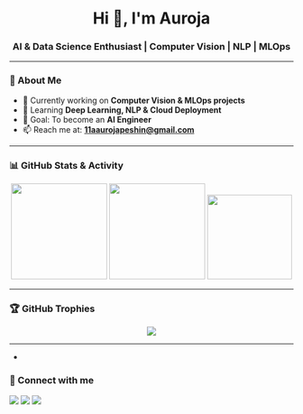 <h1 align="center">Hi 👋, I'm Auroja</h1>
<h3 align="center">AI & Data Science Enthusiast | Computer Vision | NLP | MLOps</h3>

---

### 🚀 About Me
- 🔭 Currently working on **Computer Vision & MLOps projects**
- 🌱 Learning **Deep Learning, NLP & Cloud Deployment**
- 🎯 Goal: To become an **AI Engineer**
- 📫 Reach me at: **11aaurojapeshin@gmail.com**

---

### 📊 GitHub Stats & Activity

<div align="center">

  <!-- Stats Card -->
  <img src="https://github-readme-stats.vercel.app/api?username=auroja2&show_icons=true&theme=tokyonight&rank_icon=github&hide_border=true" height="170px"/>
  
  <!-- Streak Stats -->
  <img src="https://streak-stats.demolab.com?user=auroja2&theme=tokyonight&hide_border=true" height="170px"/>

  <!-- Top Languages -->
  <img src="https://github-readme-stats.vercel.app/api/top-langs/?username=auroja2&layout=compact&theme=tokyonight&hide_border=true" height="150px"/>

</div>

---

### 🏆 GitHub Trophies
<p align="center">
  <img src="https://github-profile-trophy.vercel.app/?username=auroja2&theme=tokyonight&no-frame=true&no-bg=true&margin-w=4" />
</p>

---
- 
### 🔗 Connect with me
<p align="left">
  <a href="https://www.linkedin.com/in/auroja-peshin-24032a363?utm_source=share&utm_campaign=share_via&utm_content=profile&utm_medium=android_app" target="blank"><img src="https://img.shields.io/badge/-LinkedIn-blue?logo=linkedin&logoColor=white" /></a>
  <a href="11aaurojapeshin@gmail.com"><img src="https://img.shields.io/badge/-Gmail-red?logo=gmail&logoColor=white" /></a>
  <a href="https://github.com/auroja2" target="blank"><img src="https://img.shields.io/badge/-GitHub-black?logo=github&logoColor=white" /></a>
</p>
